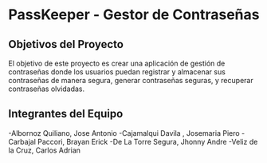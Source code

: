 # PassKeeper - Gestor de Contraseñas

## Objetivos del Proyecto

El objetivo de este proyecto es crear una aplicación de gestión de contraseñas donde los usuarios puedan registrar y almacenar sus contraseñas de manera segura, generar contraseñas seguras, y recuperar contraseñas olvidadas. 

## Integrantes del Equipo
-Albornoz Quiliano, Jose Antonio
-Cajamalqui Davila , Josemaria Piero
-Carbajal Paccori, Brayan Erick
-De La Torre Segura, Jhonny Andre
-Veliz de la Cruz, Carlos Adrian
